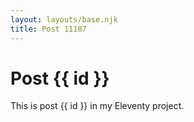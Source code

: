 ```yaml
---
layout: layouts/base.njk
title: Post 11187
---
```


# Post {{ id }}

This is post {{ id }} in my Eleventy project.
